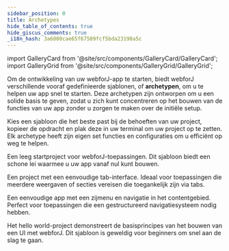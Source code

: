 ```yaml
---
sidebar_position: 0
title: Archetypes
hide_table_of_contents: true
hide_giscus_comments: true
_i18n_hash: 3a6000cae65f67509fcf5bda23198a5c
---
```

<Head>
  <style>{`
  .container {
    max-width: 65em !important;
  }
  `}</style>
</Head>

<!-- vale off -->

import GalleryCard from '@site/src/components/GalleryCard/GalleryCard';
import GalleryGrid from '@site/src/components/GalleryGrid/GalleryGrid';

<!-- vale on -->

Om de ontwikkeling van uw webforJ-app te starten, biedt webforJ verschillende vooraf gedefinieerde sjablonen, of **archetypen**, om u te helpen uw app snel te starten. Deze archetypen zijn ontworpen om u een solide basis te geven, zodat u zich kunt concentreren op het bouwen van de functies van uw app zonder u zorgen te maken over de initiële setup.

Kies een sjabloon die het beste past bij de behoeften van uw project, kopieer de opdracht en plak deze in uw terminal om uw project op te zetten. Elk archetype heeft zijn eigen set functies en configuraties om u efficiënt op weg te helpen.

<GalleryGrid>
  <GalleryCard header="Blank" href="blank" image="/img/archetypes/blank.png" effect="none">
    <p>Een leeg startproject voor webforJ-toepassingen. Dit sjabloon biedt een schone lei waarmee u uw app vanaf nul kunt bouwen.</p>
  </GalleryCard>

  <GalleryCard header="Tabs" href="tabs" image="/img/archetypes/tabs.png" effect="none">
    <p>Een project met een eenvoudige tab-interface. Ideaal voor toepassingen die meerdere weergaven of secties vereisen die toegankelijk zijn via tabs.</p>
  </GalleryCard>

  <GalleryCard header="SideMenu" href="sidemenu" image="/img/archetypes/sidemenu.png" effect="none">
    <p>Een eenvoudige app met een zijmenu en navigatie in het contentgebied. Perfect voor toepassingen die een gestructureerd navigatiesysteem nodig hebben.</p>
  </GalleryCard>

  <GalleryCard header="HelloWorld" href="hello-world" image="/img/archetypes/hello-world.png" effect="none">
    <p>Het hello world-project demonstreert de basisprincipes van het bouwen van een UI met webforJ. Dit sjabloon is geweldig voor beginners om snel aan de slag te gaan.</p>
    <div hidden>
      <p>Dialooginhoud voor het HelloWorld-project.</p>
    </div>
  </GalleryCard>
</GalleryGrid>
